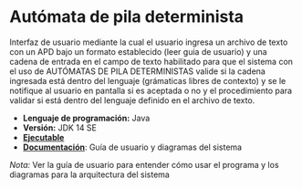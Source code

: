 # Autómata de pila determinista
Interfaz de usuario mediante la cual el usuario ingresa un archivo de texto con un APD bajo un formato establecido (leer guia de usuario) y una cadena de entrada en el campo de texto habilitado para que el sistema con el uso de AUTÓMATAS DE PILA DETERMINISTAS valide si la cadena ingresada está dentro del lenguaje (grámaticas libres de contexto) y se le notifique al usuario en pantalla si es aceptada o no y el procedimiento para validar si está dentro del lenguaje definido en el archivo de texto.
- __Lenguaje de programación:__ Java
- __Versión:__ JDK 14 SE
- [__Ejecutable__](https://github.com/Ferwiis/java-apd/tree/main/AFD/dist)
- [__Documentación__](https://github.com/Ferwiis/java-apd/tree/main/AFD/docs): Guía de usuario y diagramas del sistema

*Nota:* Ver la guía de usuario para entender cómo usar el programa y los diagramas para la arquitectura del sistema
